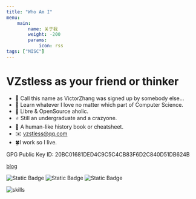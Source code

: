 ```yaml
---
title: "Who Am I"
menu:
    main:
        name: 关于我
        weight: -200
        params:
            icon: rss
tags: ["MISC"]
---
```


# VZstless as your friend or thinker

- 🍥 Call this name as VictorZhang was signed up by somebody else...
- 👻 Learn whatever I love no matter which part of Computer Science.
- 🐣 Libre & OpenSource aholic.
- ⭐ Still an undergraduate and a crazyone.
- 🐧 A human-like history book or cheatsheet.
- ✉️ vzstless@qq.com
- 🍀I work so I live.

GPG Public Key ID: 20BC01681DED4C9C5C4CB83F6D2C840D51DB624B  
 
  <a href="http://vzstless.moe">blog</a>
  
  ![Static Badge](https://img.shields.io/badge/telegram-VZstless-blue) ![Static Badge](https://img.shields.io/badge/Discord-VZstless-purple) ![Static Badge](https://img.shields.io/badge/bilibili-VZstless-pink)

![skills](https://skillicons.dev/icons?i=arch,ubuntu,debian,nix,plan9,bash,powershell,cloudflare,python,julia,javascript,scala,go,c,haskell,ts,regex,react,fastapi,git,github,githubactions,notion,ps,htmx,jquery,vscode,vim,azure,emacs,)
